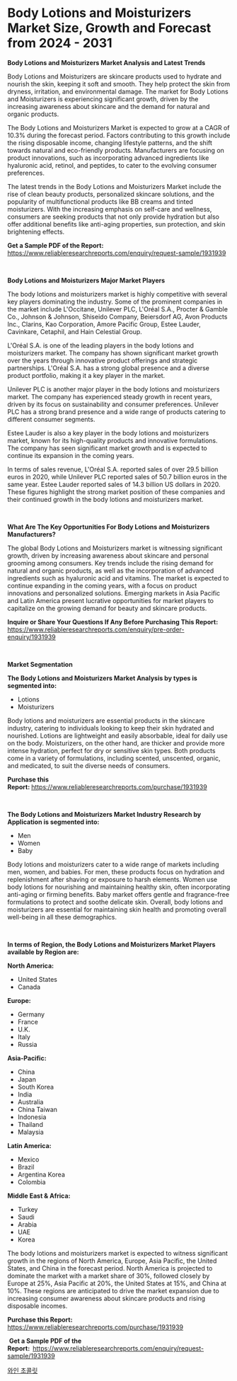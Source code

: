 <p><h1>Body Lotions and Moisturizers Market Size, Growth and Forecast from 2024 - 2031</h1></p><p><strong>Body Lotions and Moisturizers Market Analysis and Latest Trends</strong></p>
<p><p>Body Lotions and Moisturizers are skincare products used to hydrate and nourish the skin, keeping it soft and smooth. They help protect the skin from dryness, irritation, and environmental damage. The market for Body Lotions and Moisturizers is experiencing significant growth, driven by the increasing awareness about skincare and the demand for natural and organic products. </p><p>The Body Lotions and Moisturizers Market is expected to grow at a CAGR of 10.3% during the forecast period. Factors contributing to this growth include the rising disposable income, changing lifestyle patterns, and the shift towards natural and eco-friendly products. Manufacturers are focusing on product innovations, such as incorporating advanced ingredients like hyaluronic acid, retinol, and peptides, to cater to the evolving consumer preferences.</p><p>The latest trends in the Body Lotions and Moisturizers Market include the rise of clean beauty products, personalized skincare solutions, and the popularity of multifunctional products like BB creams and tinted moisturizers. With the increasing emphasis on self-care and wellness, consumers are seeking products that not only provide hydration but also offer additional benefits like anti-aging properties, sun protection, and skin brightening effects.</p></p>
<p><strong>Get a Sample PDF of the Report:&nbsp;</strong> <a href="https://www.reliableresearchreports.com/enquiry/request-sample/1931939">https://www.reliableresearchreports.com/enquiry/request-sample/1931939</a></p>
<p>&nbsp;</p>
<p><strong>Body Lotions and Moisturizers Major Market Players</strong></p>
<p><p>The body lotions and moisturizers market is highly competitive with several key players dominating the industry. Some of the prominent companies in the market include L'Occitane, Unilever PLC, L'Oréal S.A., Procter & Gamble Co., Johnson & Johnson, Shiseido Company, Beiersdorf AG, Avon Products Inc., Clarins, Kao Corporation, Amore Pacific Group, Estee Lauder, Cavinkare, Cetaphil, and Hain Celestial Group.</p><p>L'Oréal S.A. is one of the leading players in the body lotions and moisturizers market. The company has shown significant market growth over the years through innovative product offerings and strategic partnerships. L'Oréal S.A. has a strong global presence and a diverse product portfolio, making it a key player in the market.</p><p>Unilever PLC is another major player in the body lotions and moisturizers market. The company has experienced steady growth in recent years, driven by its focus on sustainability and consumer preferences. Unilever PLC has a strong brand presence and a wide range of products catering to different consumer segments.</p><p>Estee Lauder is also a key player in the body lotions and moisturizers market, known for its high-quality products and innovative formulations. The company has seen significant market growth and is expected to continue its expansion in the coming years.</p><p>In terms of sales revenue, L'Oréal S.A. reported sales of over 29.5 billion euros in 2020, while Unilever PLC reported sales of 50.7 billion euros in the same year. Estee Lauder reported sales of 14.3 billion US dollars in 2020. These figures highlight the strong market position of these companies and their continued growth in the body lotions and moisturizers market.</p></p>
<p>&nbsp;</p>
<p><strong>What Are The Key Opportunities For Body Lotions and Moisturizers Manufacturers?</strong></p>
<p><p>The global Body Lotions and Moisturizers market is witnessing significant growth, driven by increasing awareness about skincare and personal grooming among consumers. Key trends include the rising demand for natural and organic products, as well as the incorporation of advanced ingredients such as hyaluronic acid and vitamins. The market is expected to continue expanding in the coming years, with a focus on product innovations and personalized solutions. Emerging markets in Asia Pacific and Latin America present lucrative opportunities for market players to capitalize on the growing demand for beauty and skincare products.</p></p>
<p><strong>Inquire or Share Your Questions If Any Before Purchasing This Report:</strong> <a href="https://www.reliableresearchreports.com/enquiry/pre-order-enquiry/1931939">https://www.reliableresearchreports.com/enquiry/pre-order-enquiry/1931939</a></p>
<p>&nbsp;</p>
<p><strong>Market Segmentation</strong></p>
<p><strong>The Body Lotions and Moisturizers Market Analysis by types is segmented into:</strong></p>
<p><ul><li>Lotions</li><li>Moisturizers</li></ul></p>
<p><p>Body lotions and moisturizers are essential products in the skincare industry, catering to individuals looking to keep their skin hydrated and nourished. Lotions are lightweight and easily absorbable, ideal for daily use on the body. Moisturizers, on the other hand, are thicker and provide more intense hydration, perfect for dry or sensitive skin types. Both products come in a variety of formulations, including scented, unscented, organic, and medicated, to suit the diverse needs of consumers.</p></p>
<p><strong>Purchase this Report:&nbsp;</strong><a href="https://www.reliableresearchreports.com/purchase/1931939">https://www.reliableresearchreports.com/purchase/1931939</a></p>
<p>&nbsp;</p>
<p><strong>The Body Lotions and Moisturizers Market Industry Research by Application is segmented into:</strong></p>
<p><ul><li>Men</li><li>Women</li><li>Baby</li></ul></p>
<p><p>Body lotions and moisturizers cater to a wide range of markets including men, women, and babies. For men, these products focus on hydration and replenishment after shaving or exposure to harsh elements. Women use body lotions for nourishing and maintaining healthy skin, often incorporating anti-aging or firming benefits. Baby market offers gentle and fragrance-free formulations to protect and soothe delicate skin. Overall, body lotions and moisturizers are essential for maintaining skin health and promoting overall well-being in all these demographics.</p></p>
<p>&nbsp;</p>
<p><strong>In terms of Region, the Body Lotions and Moisturizers Market Players available by Region are:</strong></p>
<p>
    <p> <strong> North America: </strong>
        <ul>
            <li>United States</li>
            <li>Canada</li>
        </ul>
        </p> 
    <p> <strong> Europe: </strong>
        <ul>
            <li>Germany</li>
            <li>France</li>
            <li>U.K.</li>
            <li>Italy</li>
            <li>Russia</li>
        </ul>
        </p> 
    <p> <strong> Asia-Pacific: </strong>
        <ul>
            <li>China</li>
            <li>Japan</li>
            <li>South Korea</li>
            <li>India</li>
            <li>Australia</li>
            <li>China Taiwan</li>
            <li>Indonesia</li>
            <li>Thailand</li>
            <li>Malaysia</li>
        </ul>
        </p> 
    <p> <strong> Latin America: </strong>
        <ul>
            <li>Mexico</li>
            <li>Brazil</li>
            <li>Argentina Korea</li>
            <li>Colombia</li>
        </ul>
        </p> 
    <p> <strong> Middle East & Africa: </strong>
        <ul>
            <li>Turkey</li>
            <li>Saudi</li>
            <li>Arabia</li>
            <li>UAE</li>
            <li>Korea</li>
        </ul>
    </p>
    </p>
<p><p>The body lotions and moisturizers market is expected to witness significant growth in the regions of North America, Europe, Asia Pacific, the United States, and China in the forecast period. North America is projected to dominate the market with a market share of 30%, followed closely by Europe at 25%, Asia Pacific at 20%, the United States at 15%, and China at 10%. These regions are anticipated to drive the market expansion due to increasing consumer awareness about skincare products and rising disposable incomes.</p></p>
<p><strong>Purchase this Report: </strong><a href="https://www.reliableresearchreports.com/purchase/1931939">https://www.reliableresearchreports.com/purchase/1931939</a></p>
<p>&nbsp;<strong>Get a Sample PDF of the Report:&nbsp;&nbsp;</strong><a href="https://www.reliableresearchreports.com/enquiry/request-sample/1931939">https://www.reliableresearchreports.com/enquiry/request-sample/1931939</a></p>
<p><strong></strong></p>
<p><p><a href="https://medium.com/@carlosdytouglas8907667/%EC%99%80%EC%9D%B8-%EC%B4%88%EC%BD%9C%EB%A6%BF-%EC%8B%9C%EC%9E%A5-%EC%8B%9C%EC%9E%A5-%EC%A0%90%EC%9C%A0%EC%9C%A8-%EC%8B%9C%EC%9E%A5-%ED%8A%B8%EB%A0%8C%EB%93%9C-%EB%B0%8F-%EB%AF%B8%EB%9E%98-%EC%84%B1%EC%9E%A5-%ED%83%90%EC%83%89-9e652b7bdc02">와인 초콜릿</a></p></p>